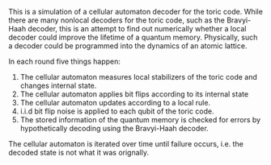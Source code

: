 This is a simulation of a cellular automaton decoder for the toric code. 
While there are many nonlocal decoders for the toric code, such as the 
Bravyi-Haah decoder, this is an attempt to find out numerically whether a 
local decoder could improve the lifetime of a quantum memory. Physically, 
such a decoder could be programmed into the dynamics of an atomic lattice. 


In each round five things happen:

1. The cellular automaton measures local stabilizers of the toric code and 
changes internal state.
2. The cellular automaton applies bit flips according to its internal 
state
3. The cellular automaton updates according to a local rule.
4. i.i.d bit flip noise is applied to each qubit of the toric code.
5. The stored information of the quantum memory is checked for errors by 
hypothetically decoding using the Bravyi-Haah decoder. 

The cellular automaton is iterated over time until failure occurs, i.e. the decoded state is not what it was orignally.
